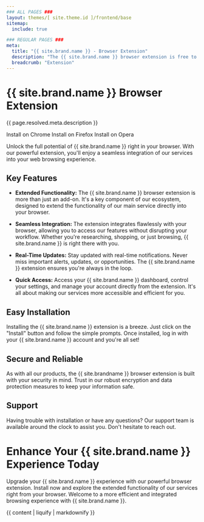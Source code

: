 ```yaml
---
### ALL PAGES ###
layout: themes/[ site.theme.id ]/frontend/base
sitemap:
  include: true

### REGULAR PAGES ###
meta:
  title: "{{ site.brand.name }} - Browser Extension"
  description: "The {{ site.brand.name }} browser extension is free to use on Chrome, Firefox & Opera. Get started for free today!"
  breadcrumb: "Extension"
---
```


# {{ site.brand.name }} Browser Extension
{{ page.resolved.meta.description }}

<a class="btn btn-soft-primary download-parent-btn disabled" data-platform="chrome" disabled>Install on Chrome</a>
<a class="btn btn-soft-primary download-parent-btn disabled" data-platform="firefox" disabled>Install on Firefox</a>
<a class="btn btn-soft-primary download-parent-btn disabled" data-platform="opera" disabled>Install on Opera</a>

Unlock the full potential of {{ site.brand.name }} right in your browser. With our powerful extension, you'll enjoy a seamless integration of our services into your web browsing experience.

## Key Features

- **Extended Functionality:** The {{ site.brand.name }} browser extension is more than just an add-on. It's a key component of our ecosystem, designed to extend the functionality of our main service directly into your browser.

- **Seamless Integration:** The extension integrates flawlessly with your browser, allowing you to access our features without disrupting your workflow. Whether you're researching, shopping, or just browsing, {{ site.brand.name }} is right there with you.

- **Real-Time Updates:** Stay updated with real-time notifications. Never miss important alerts, updates, or opportunities. The {{ site.brand.name }} extension ensures you're always in the loop.

- **Quick Access:** Access your {{ site.brand.name }} dashboard, control your settings, and manage your account directly from the extension. It's all about making our services more accessible and efficient for you.

## Easy Installation

Installing the {{ site.brand.name }} extension is a breeze. Just click on the "Install" button and follow the simple prompts. Once installed, log in with your {{ site.brand.name }} account and you're all set!

## Secure and Reliable

As with all our products, the {{ site.brandname }} browser extension is built with your security in mind. Trust in our robust encryption and data protection measures to keep your information safe.

## Support

Having trouble with installation or have any questions? Our support team is available around the clock to assist you. Don't hesitate to reach out.

# Enhance Your {{ site.brand.name }} Experience Today

Upgrade your {{ site.brand.name }} experience with our powerful browser extension. Install now and explore the extended functionality of our services right from your browser. Welcome to a more efficient and integrated browsing experience with {{ site.brand.name }}.

{{ content | liquify | markdownify }}
